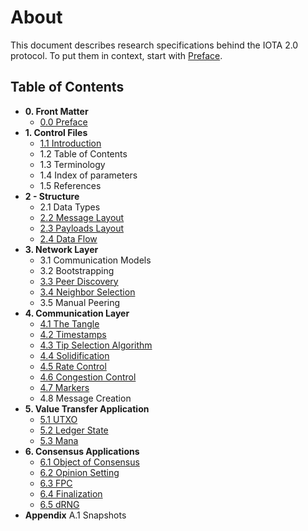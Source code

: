 # About

This document describes research specifications behind the IOTA 2.0 protocol. To put them in context, start with [Preface](./docs/0.0Preface.md).

## Table of Contents

- **0. Front Matter**
	- [0.0 Preface](./docs/0.0Preface.md)
- **1. Control Files**
	- [1.1	Introduction](./docs/1.1Introduction.md)
	- 1.2	Table of Contents
	- 1.3	Terminology
	- 1.4	Index of parameters
	- 1.5	References
- **2 - Structure**
	- 2.1	Data Types
	- [2.2	Message Layout](./docs/2.2MessageLayout.md)
	- [2.3	Payloads Layout](./docs/2.3StandardPayloadsLayout.md)
	- [2.4	Data Flow](./docs/2.4Dataflow.md)
- **3. Network Layer**
	- 3.1	Communication Models
	- 3.2	Bootstrapping
	- [3.3	Peer Discovery](./docs/3.3PeerDiscovery.md)
	- [3.4	Neighbor Selection](./docs/3.4NeighborSelection.md)
	- 3.5	Manual Peering
- **4. Communication Layer**
	- [4.1	The Tangle](./docs/4.1TheTangle.md)
	- [4.2 Timestamps](./docs/4.2Timestamps.md)
	- [4.3 Tip Selection Algorithm](./docs/4.3TipSelectionAlgorithm.md)
	- [4.4	 Solidification](./docs/4.4Solidification.md)
	- [4.5	 Rate Control](./docs/4.5RateControl.md)
	- [4.6 Congestion Control](./docs/4.6CongestionControl.md)
	- [4.7	Markers](./docs/4.7Markers.md)
	- 4.8	Message Creation
- **5. Value Transfer Application**
	- [5.1	UTXO](./docs/5.1UTXO.md)
	- [5.2	Ledger State](./docs/5.2LedgerState.md)
	- [5.3	Mana](./docs/5.3Mana.md)
- **6. Consensus Applications**
	- [6.1 Object of Consensus](./docs/6.1ObjectsofConsensus.md)
	- [6.2 Opinion Setting](./docs/6.2OpinionSetting.md)
	- [6.3 FPC](./docs/6.3FastProbabilisticConsensus.md)
	- [6.4 Finalization](./docs/6.4Finalization.md)
	- [6.5	 dRNG](./docs/6.5dRNG.md)
- **Appendix**
	A.1	Snapshots

